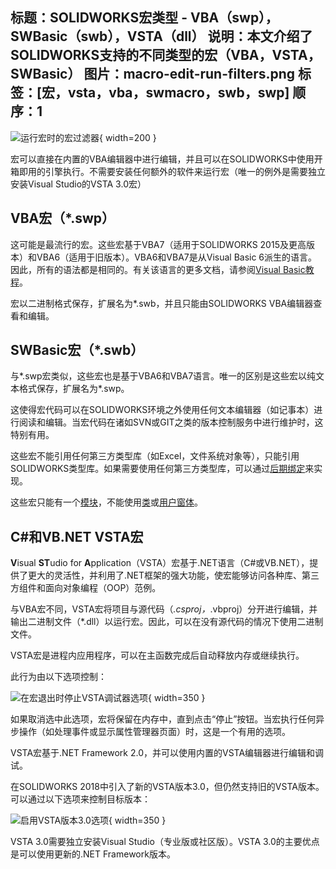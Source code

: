 标题：SOLIDWORKS宏类型 - VBA（swp），SWBasic（swb），VSTA（dll）
说明：本文介绍了SOLIDWORKS支持的不同类型的宏（VBA，VSTA，SWBasic）
图片：macro-edit-run-filters.png
标签：[宏，vsta，vba，swmacro，swb，swp]
顺序：1
---
![运行宏时的宏过滤器](macro-edit-run-filters.png){ width=200 }

宏可以直接在内置的VBA编辑器中进行编辑，并且可以在SOLIDWORKS中使用开箱即用的引擎执行。不需要安装任何额外的软件来运行宏（唯一的例外是需要独立安装Visual Studio的VSTA 3.0宏）

## VBA宏（*.swp）

这可能是最流行的宏。这些宏基于VBA7（适用于SOLIDWORKS 2015及更高版本）和VBA6（适用于旧版本）。VBA6和VBA7是从Visual Basic 6派生的语言。因此，所有的语法都是相同的。有关该语言的更多文档，请参阅[Visual Basic教程](/visual-basic)。

宏以二进制格式保存，扩展名为*.swb，并且只能由SOLIDWORKS VBA编辑器查看和编辑。

## SWBasic宏（*.swb）

与*.swp宏类似，这些宏也是基于VBA6和VBA7语言。唯一的区别是这些宏以纯文本格式保存，扩展名为*.swp。

这使得宏代码可以在SOLIDWORKS环境之外使用任何文本编辑器（如记事本）进行阅读和编辑。当宏代码在诸如SVN或GIT之类的版本控制服务中进行维护时，这特别有用。

这些宏不能引用任何第三方类型库（如Excel，文件系统对象等），只能引用SOLIDWORKS类型库。如果需要使用任何第三方类型库，可以通过[后期绑定](/visual-basic/variables/declaration/#early-binding-and-late-binding)来实现。

这些宏只能有一个[模块](/visual-basic/modules/)，不能使用[类](/visual-basic/classes/)或[用户窗体](/visual-basic/user-forms/)。

## C#和VB.NET VSTA宏

**V**isual **ST**udio for **A**pplication（VSTA）宏基于.NET语言（C#或VB.NET），提供了更大的灵活性，并利用了.NET框架的强大功能，使宏能够访问各种库、第三方组件和面向对象编程（OOP）范例。

与VBA宏不同，VSTA宏将项目与源代码（*.csproj，*.vbproj）分开进行编辑，并输出二进制文件（*.dll）以运行宏。因此，可以在没有源代码的情况下使用二进制文件。

VSTA宏是进程内应用程序，可以在主函数完成后自动释放内存或继续执行。

此行为由以下选项控制：

![在宏退出时停止VSTA调试器选项](option-stop-vsta-debugger-on-macro-exit.png){ width=350 }

如果取消选中此选项，宏将保留在内存中，直到点击“停止”按钮。当宏执行任何异步操作（如处理事件或显示属性管理器页面）时，这是一个有用的选项。

VSTA宏基于.NET Framework 2.0，并可以使用内置的VSTA编辑器进行编辑和调试。

在SOLIDWORKS 2018中引入了新的VSTA版本3.0，但仍然支持旧的VSTA版本。可以通过以下选项来控制目标版本：

![启用VSTA版本3.0选项](option-enable-vsta-version-3.png){ width=350 }

VSTA 3.0需要独立安装Visual Studio（专业版或社区版）。VSTA 3.0的主要优点是可以使用更新的.NET Framework版本。